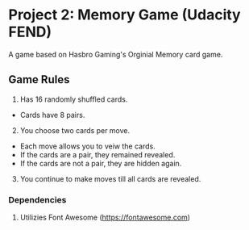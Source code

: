 # Project 2: Memory Game (Udacity FEND)

A game based on Hasbro Gaming's Orginial Memory card game.

## Game Rules

1. Has 16 randomly shuffled cards.
  * Cards have 8 pairs.
2. You choose two cards per move.
  * Each move allows you to veiw the cards.
  * If the cards are a pair, they remained revealed.
  * If the cards are not a pair, they are hidden again.
3. You continue to make moves till all cards are revealed.

### Dependencies

1. Utilizies Font Awesome (https://fontawesome.com)